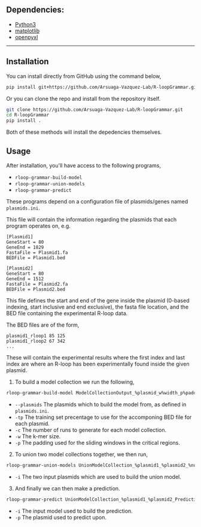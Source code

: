 ## Dependencies:
- [Python3](https://www.python.org/downloads/)
- [matplotlib](https://pypi.org/project/matplotlib/)
- [openpyxl](https://pypi.org/project/openpyxl/)

_________________

## Installation
You can install directly from GitHub using the command below,
```sh
pip install git+https://github.com/Arsuaga-Vazquez-Lab/R-loopGrammar.git
```
Or you can clone the repo and install from the repository itself.
```sh
git clone https://github.com/Arsuaga-Vazquez-Lab/R-loopGrammar.git
cd R-loopGrammar
pip install .
```
Both of these methods will install the depedencies themselves.

## Usage

After installation, you'll have access to the following programs,
- `rloop-grammar-build-model`
- `rloop-grammar-union-models`
- `rloop-grammar-predict`

These programs depend on a configuration file of plasmids/genes named `plasmids.ini`.

This file will contain the information regarding the plasmids that each program operates on, 
e.g.
```
[Plasmid1]
GeneStart = 80
GeneEnd = 1829
FastaFile = Plasmid1.fa
BEDFile = Plasmid1.bed

[Plasmid2]
GeneStart = 80
GeneEnd = 1512
FastaFile = Plasmid2.fa
BEDFile = Plasmid2.bed
```
This file defines the start and end of the gene inside the plasmid (0-based indexing, start inclusive and end exclusive), the fasta file location, and the BED file containing the experimental R-loop data.

The BED files are of the form,
```
plasmid1_rloop1 85 125
plasmid1_rloop2 67 342
...
```
These will contain the experimental results where the first index and last index are where an R-loop has been experimentally found inside the given plasmid.

1. To build a model collection we run the following,
```sh
rloop-grammar-build-model ModelCollectionOutput_%plasmid_w%width_p%padding_%number_of_models --plasmids Plasmid1 Plasmid2 -tp 10 -c 10 -w 4 -p 13
```
* `--plasmids` The plasmids which to build the model from, as defined in `plasmids.ini`.
* `-tp` The training set precentage to use for the accomponing BED file for each plasmid.
* `-c` The number of runs to generate for each model collection.
* `-w` The k-mer size.
* `-p` The padding used for the sliding windows in the critical regions.

2. To union two model collections together, we then run,
```sh
rloop-grammar-union-models UnionModelCollection_%plasmid1_%plasmid2_%number_of_models -i ModelCollectionOutput_Plasmid1_w4_p13_10 ModelCollectionOutput_Plasmid2_w4_p13_10
```
* `-i` The two input plasmids which are used to build the union model.
   
3. And finally we can then make a prediction.
```sh
rloop-grammar-predict UnionModelCollection_%plasmid1_%plasmid2_Prediction_on_%predict_plasmid_%number_of_models -i UnionModelCollection_Plasmid1_Plasmid2_10 -p Plasmid1
```
* `-i` The input model used to build the prediction.
* `-p` The plasmid used to predict upon.

